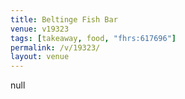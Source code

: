 ```yaml
---
title: Beltinge Fish Bar
venue: v19323
tags: [takeaway, food, "fhrs:617696"]
permalink: /v/19323/
layout: venue
---
```

null